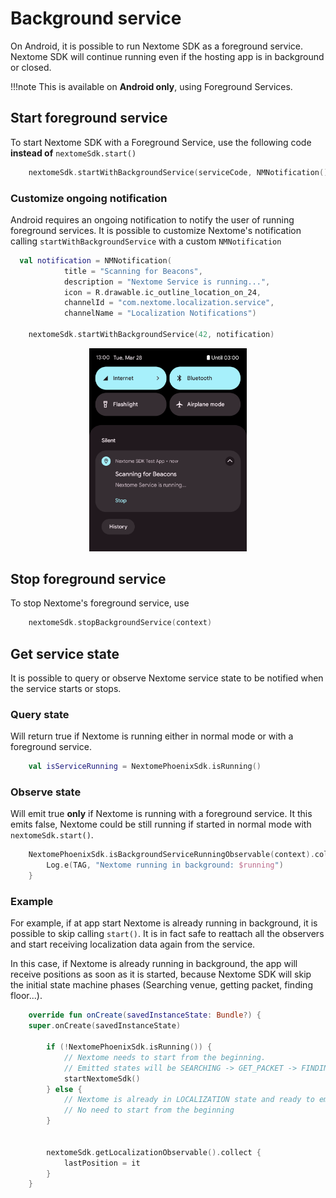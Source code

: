 # Background service
On Android, it is possible to run Nextome SDK as a foreground service.
Nextome SDK will continue running even if the hosting app is in background or closed.

!!!note
    This is available on **Android only**, using Foreground Services.

## Start foreground service
To start Nextome SDK with a Foreground Service, use the following code **instead of** `nextomeSdk.start()`
```kotlin
    nextomeSdk.startWithBackgroundService(serviceCode, NMNotification())
```

### Customize ongoing notification
Android requires an ongoing notification to notify the user of running foreground services.
It is possible to customize Nextome's notification calling `startWithBackgroundService` with a custom `NMNotification`

```kotlin
  val notification = NMNotification(
            title = "Scanning for Beacons",
            description = "Nextome Service is running...",
            icon = R.drawable.ic_outline_location_on_24,
            channelId = "com.nextome.localization.service",
            channelName = "Localization Notifications")

    nextomeSdk.startWithBackgroundService(42, notification)
```

<p style="text-align: center;"><img src="/assets/foreground_service_notification.png" width="50%"></p>

## Stop foreground service
To stop Nextome's foreground service, use
```kotlin
    nextomeSdk.stopBackgroundService(context)
```

## Get service state
It is possible to query or observe Nextome service state to be notified when the service starts or stops.

### Query state
Will return true if Nextome is running either in normal mode or with a foreground service.

```kotlin
    val isServiceRunning = NextomePhoenixSdk.isRunning()
```

### Observe state
Will emit true **only** if Nextome is running with a foreground service.
It this emits false, Nextome could be still running if started in normal mode with `nextomeSdk.start()`.

```kotlin
    NextomePhoenixSdk.isBackgroundServiceRunningObservable(context).collect { running ->
        Log.e(TAG, "Nextome running in background: $running")
    }
```

### Example
For example, if at app start Nextome is already running in background, it is possible to skip calling `start()`.
It is in fact safe to reattach all the observers and start receiving localization data again from the service.

In this case, if Nextome is already running in background, the app will receive positions as soon as it is started,
because Nextome SDK will skip the initial state machine phases (Searching venue, getting packet, finding floor...).

```kotlin
    override fun onCreate(savedInstanceState: Bundle?) {
    super.onCreate(savedInstanceState)

        if (!NextomePhoenixSdk.isRunning()) {
            // Nextome needs to start from the beginning.
            // Emitted states will be SEARCHING -> GET_PACKET -> FINDING_FLOOR ...
            startNextomeSdk()
        } else {
            // Nextome is already in LOCALIZATION state and ready to emit positions.
            // No need to start from the beginning
        }

        
        nextomeSdk.getLocalizationObservable().collect {
            lastPosition = it
        }
    }

```
